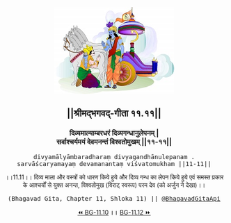 <center><img src="../../asset/BG.png" alt="#API #bhagavadgitaapi #slok #nodejs #js #api #gitaapi #krishna #hinduism #vedic #ISKCON #shreemadbhagavadgita #technology"/>
<h2>||श्रीमद्‍भगवद्‍-गीता ११.११||</h2>
<h3>दिव्यमाल्याम्बरधरं दिव्यगन्धानुलेपनम् |<br/>सर्वाश्चर्यमयं देवमनन्तं विश्वतोमुखम् ||११-११||</h3>
<pre>divyamālyāmbaradharaṃ divyagandhānulepanam .<br/>sarvāścaryamayaṃ devamanantaṃ viśvatomukham ||11-11||</pre>
<p>।।11.11।। दिव्य माला और वस्त्रों को धारण किये हुये और दिव्य गन्ध का लेपन किये हुये एवं समस्त प्रकार के आश्चर्यों से युक्त अनन्त, विश्वतोमुख (विराट् स्वरूप) परम देव (को अर्जुन ने देखा)।।</p>
<pre>(Bhagavad Gita, Chapter 11, Shloka 11) || <a href="https://twitter.com/bhagavadgitaapi">@BhagavadGitaApi</a></pre><a href="../../11/10">⏪  BG-11.10</a><b>        ।।        </b><a href="../../11/12">BG-11.12  ⏩</a></center></center>